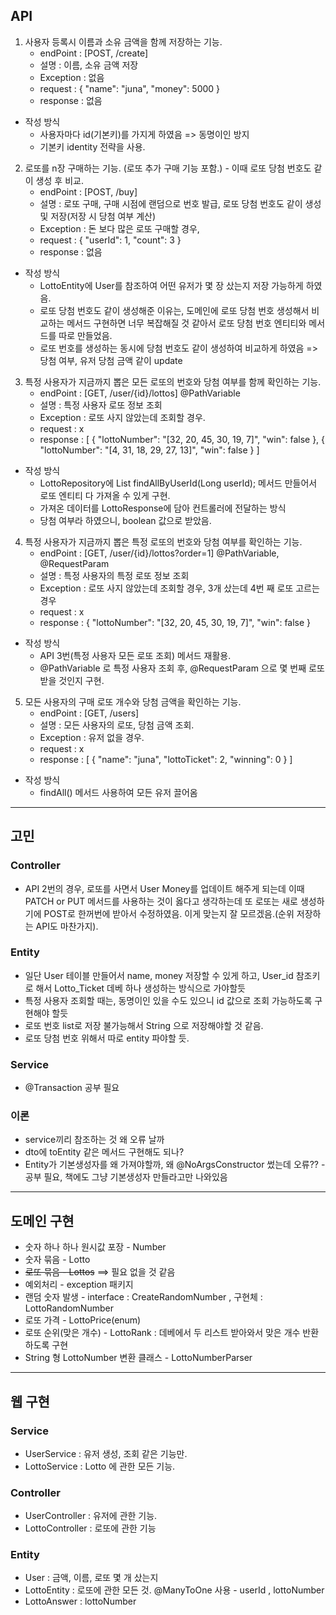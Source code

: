 ## API

1. 사용자 등록시 이름과 소유 금액을 함께 저장하는 기능.
   * endPoint : [POST, /create]
   * 설명 : 이름, 소유 금액 저장
   * Exception : 없음
   * request :
     {
     "name": "juna",
     "money": 5000
     }
   * response : 없음
   
* 작성 방식
  * 사용자마다 id(기본키)를 가지게 하였음 => 동명이인 방지
  * 기본키 identity 전략을 사용.

2. 로또를 n장 구매하는 기능. (로또 추가 구매 기능 포함.) - 이때 로또 당첨 번호도 같이 생성 후 비교.
   * endPoint : [POST, /buy]
   * 설명 : 로또 구매, 구매 시점에 랜덤으로 번호 발급, 로또 당첨 번호도 같이 생성 및 저장(저장 시 당첨 여부 계산)
   * Exception : 돈 보다 많은 로또 구매할 경우, 
   * request :
     {
     "userId": 1,
     "count": 3
     }
   * response : 없음

* 작성 방식
    * LottoEntity에 User를 참조하여 어떤 유저가 몇 장 샀는지 저장 가능하게 하였음.
    * 로또 당첨 번호도 같이 생성해준 이유는, 도메인에 로또 당첨 번호 생성해서 비교하는 메서드 구현하면 너무 복잡해질 것 같아서 로또 당첨 번호 엔티티와 메서드를 따로 만들었음.
    * 로또 번호를 생성하는 동시에 당첨 번호도 같이 생성하여 비교하게 하였음 => 당첨 여부, 유저 당첨 금액 같이 update

3. 특정 사용자가 지금까지 뽑은 모든 로또의 번호와 당첨 여부를 함께 확인하는 기능.
    * endPoint : [GET, /user/{id}/lottos] @PathVariable
    * 설명 : 특정 사용자 로또 정보 조회
    * Exception : 로또 사지 않았는데 조회할 경우.
    * request : x 
    * response :
      [
      {
      "lottoNumber": "[32, 20, 45, 30, 19, 7]",
      "win": false
      },
      {
      "lottoNumber": "[4, 31, 18, 29, 27, 13]",
      "win": false
      }
      ]
   
* 작성 방식
  * LottoRepository에 List<LottoEntity-> findAllByUserId(Long userId); 메서드 만들어서 로또 엔티티 다 가져올 수 있게 구현.
  * 가져온 데이터를 LottoResponse에 담아 컨트롤러에 전달하는 방식
  * 당첨 여부라 하였으니, boolean 값으로 받았음.

4. 특정 사용자가 지금까지 뽑은 특정 로또의 번호와 당첨 여부를 확인하는 기능.
    * endPoint : [GET, /user/{id}/lottos?order=1] @PathVariable, @RequestParam
    * 설명 : 특정 사용자의 특정 로또 정보 조회
    * Exception : 로또 사지 않았는데 조회할 경우, 3개 샀는데 4번 째 로또 고르는 경우
    * request : x
    * response :
      {
      "lottoNumber": "[32, 20, 45, 30, 19, 7]",
      "win": false
      }
   
* 작성 방식
  * API 3번(특정 사용자 모든 로또 조회) 메서드 재활용.
  * @PathVariable 로 특정 사용자 조회 후, @RequestParam 으로 몇 번째 로또 받을 것인지 구현.

5. 모든 사용자의 구매 로또 개수와 당첨 금액을 확인하는 기능.
   * endPoint : [GET, /users] 
   * 설명 : 모든 사용자의 로또, 당첨 금액 조회.
   * Exception : 유저 없을 경우.
   * request : x
   * response :
     [
     {
     "name": "juna",
     "lottoTicket": 2,
     "winning": 0
     }
     ]

* 작성 방식
  * findAll() 메서드 사용하여 모든 유저 끌어옴

---
## 고민

### Controller
* API 2번의 경우, 로또를 사면서 User Money를 업데이트 해주게 되는데 이때 PATCH or PUT 메서드를 사용하는 것이 옳다고 생각하는데 또 로또는 새로 생성하기에 POST로 한꺼번에 받아서 수정하였음. 이게 맞는지 잘 모르겠음.(순위 저장하는 API도 마찬가지).

### Entity
* 일단 User 테이블 만들어서 name, money 저장할 수 있게 하고, User_id 참조키로 해서 Lotto_Ticket 데베 하나 생성하는 방식으로 가야할듯
* 특정 사용자 조회할 때는, 동명이인 있을 수도 있으니 id 값으로 조회 가능하도록 구현해야 할듯
* 로또 번호 list로 저장 불가능해서 String 으로 저장해야할 것 같음.
* 로또 당첨 번호 위해서 따로 entity 파야할 듯.

### Service
* @Transaction 공부 필요

### 이론
* service끼리 참조하는 것 왜 오류 날까
* dto에 toEntity 같은 메서드 구현해도 되나?
* Entity가 기본생성자를 왜 가져야할까, 왜 @NoArgsConstructor 썼는데 오류?? - 공부 필요, 책에도 그냥 기본생성자 만들라고만 나와있음


---
## 도메인 구현

* 숫자 하나 하나 원시값 포장 - Number
* 숫자 묶음 - Lotto
* ~~로또 묶음 - Lottos~~ ==> 필요 없을 것 같음
* 예외처리 - exception 패키지
* 랜덤 숫자 발생 - interface : CreateRandomNumber , 구현체 : LottoRandomNumber
* 로또 가격 - LottoPrice(enum)
* 로또 순위(맞은 개수) - LottoRank : 데베에서 두 리스트 받아와서 맞은 개수 반환하도록 구현
* String 형 LottoNumber 변환 클래스 - LottoNumberParser
---
## 웹 구현

### Service

* UserService : 유저 생성, 조회 같은 기능만.
* LottoService : Lotto 에 관한 모든 기능.

### Controller

* UserController : 유저에 관한 기능.
* LottoController : 로또에 관한 기능

### Entity

* User : 금액, 이름, 로또 몇 개 샀는지
* LottoEntity : 로또에 관한 모든 것. @ManyToOne 사용 - userId , lottoNumber
* LottoAnswer : lottoNumber
